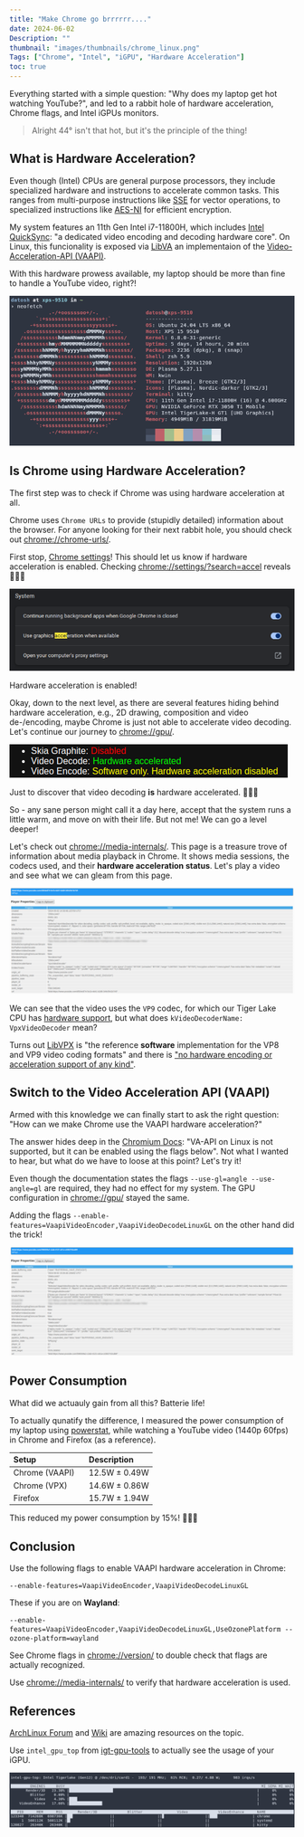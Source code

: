 ```yaml
---
title: "Make Chrome go brrrrrr...."
date: 2024-06-02
Description: ""
thumbnail: "images/thumbnails/chrome_linux.png"
Tags: ["Chrome", "Intel", "iGPU", "Hardware Acceleration"]
toc: true
---
```


Everything started with a simple question: "Why does my laptop get hot watching YouTube?",
and led to a rabbit hole of hardware acceleration, Chrome flags, and Intel iGPUs monitors.

> Alright 44° isn't that hot, but it's the principle of the thing!

## What is Hardware Acceleration?

Even though (Intel) CPUs are general purpose processors, they include specialized hardware
and instructions to accelerate common tasks. This ranges from multi-purpose instructions
like [SSE][WikipediaSSE] for vector operations, to specialized instructions like
[AES-NI][IntelAESNI] for efficient encryption.

My system features an 11th Gen Intel i7-11800H, which includes
[Intel QuickSync][WikipediaQuickSync]: "a dedicated video encoding and decoding hardware core".
On Linux, this funcionality is exposed via [LibVA](https://github.com/intel/libva)
an implementaion of the [Video-Acceleration-API (VAAPI)](https://en.wikipedia.org/wiki/Video_Acceleration_API).

With this hardware prowess available, my laptop should be more than fine to handle a YouTube video, right?!

![](neofetch.png)

## Is Chrome using Hardware Acceleration?

The first step was to check if Chrome was using hardware acceleration at all.

Chrome uses `Chrome URLs` to provide (stupidly detailed) information about the browser.
For anyone looking for their next rabbit hole, you should check out [chrome://chrome-urls/](chrome://chrome-urls/).

First stop, [Chrome settings](chrome://settings)! This should let us know if hardware acceleration is enabled. Checking [chrome://settings/?search=accel](chrome://settings/?search=accel) reveals 🥁🥁🥁

![](acceleration_enabled.png)

Hardware acceleration is enabled!

Okay, down to the next level, as there are several features hiding behind hardware acceleration, e.g., 2D drawing, composition and video de-/encoding, maybe Chrome is just not able to accelerate video decoding. Let's continue our journey to [chrome://gpu/](chrome://gpu/).

![](decode_enabled.png)

Just to discover that video decoding **is** hardware accelerated. 🤨🤨🤨

So - any sane person might call it a day here, accept that the system runs a little warm, and move on with their life. But not me! We can go a level deeper!

Let's check out [chrome://media-internals/](chrome://media-internals/). This page is a treasure trove of information about media playback in Chrome. It shows media sessions, the codecs used, and their **hardware acceleration status**. Let's play a video and see what we can gleam from this page.

![](media_internals.png)

We can see that the video uses the `VP9` codec, for which our Tiger Lake CPU has [hardware support][WikipediaQuickSyncTable], but what does `kVideoDecoderName: VpxVideoDecoder` mean?

Turns out [LibVPX](https://en.wikipedia.org/wiki/Libvpx) is "the reference **software**
implementation for the VP8 and VP9 video coding formats" and there is
["no hardware encoding or acceleration support of any kind"](https://video.stackexchange.com/questions/25069/ffmpeg-hardware-acceleration-for-libvpx).

## Switch to the Video Acceleration API (VAAPI)

Armed with this knowledge we can finally start to ask the right question: "How can we make Chrome use the VAAPI hardware acceleration?"

The answer hides deep in the [Chromium Docs](https://chromium.googlesource.com/chromium/src/+/refs/heads/main/docs/gpu/vaapi.md#vaapi-on-linux): "VA-API on Linux is not supported, but it can be enabled using the flags below". Not what I wanted to hear, but what do we have to loose at this point? Let's try it!

Even though the documentation states the flags `--use-gl=angle --use-angle=gl` are required,
they had no effect for my system. The GPU configuration in [chrome://gpu/](chrome://gpu/) stayed the same.

Adding the flags `--enable-features=VaapiVideoEncoder,VaapiVideoDecodeLinuxGL` on the other hand did the trick!

![](media_internals_success.png)

## Power Consumption

What did we actuauly gain from all this? Batterie life!

To actually qunatify the difference, I measured the power consumption of my laptop
using [powerstat](https://manpages.ubuntu.com/manpages/bionic/man8/powerstat.8.html),
while watching a YouTube video (1440p 60fps) in Chrome and Firefox (as a reference).

| Setup                       | Description    |
| :-------------------------- | :------------- |
| Chrome (VAAPI) &nbsp;&nbsp; | 12.5W ± 0.49W  |
| Chrome (VPX)                | 14.6W ± 0.86W  |
| Firefox                     | 15.7W ± 1.94W  |

This reduced my power consumption by 15%! 🎉🎉🎉

## Conclusion

Use the following flags to enable VAAPI hardware acceleration in Chrome:

```
--enable-features=VaapiVideoEncoder,VaapiVideoDecodeLinuxGL
```

These if you are on **Wayland**:

```
--enable-features=VaapiVideoEncoder,VaapiVideoDecodeLinuxGL,UseOzonePlatform --ozone-platform=wayland
```

See Chrome flags in [chrome://version/](chrome://version/) to double check
that flags are actually recognized.

Use [chrome://media-internals/](chrome://media-internals/) to verify that hardware acceleration is used.

## References

[ArchLinux Forum](https://bbs.archlinux.org/viewtopic.php?id=244031) and [Wiki](https://wiki.archlinux.org/title/Hardware_video_acceleration) are amazing resources on the topic.

Use `intel_gpu_top` from [igt-gpu-tools](https://gitlab.freedesktop.org/drm/igt-gpu-tools) to
actually see the usage of your iGPU.

![](intel_gpu_top.png)

[IntelAESNI]: https://www.intel.com/content/www/us/en/developer/articles/technical/advanced-encryption-standard-instructions-aes-ni.html
[WikipediaSSE]: https://en.wikipedia.org/wiki/Streaming_SIMD_Extensions
[WikipediaQuickSync]: https://en.wikipedia.org/wiki/Intel_Quick_Sync_Video
[WikipediaQuickSyncTable]: https://en.wikipedia.org/wiki/Intel_Quick_Sync_Video#Hardware_decoding_and_encoding
